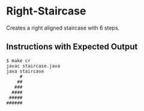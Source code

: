 # Right-Staircase

Creates a right aligned staircase with 6 steps.

## Instructions with Expected Output
```
$ make cr
javac staircase.java
java staircase
     #
    ##
   ###
  ####
 #####
######
```
